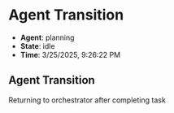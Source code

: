 # Agent Transition

- **Agent**: planning
- **State**: idle
- **Time**: 3/25/2025, 9:26:22 PM

## Agent Transition

Returning to orchestrator after completing task

